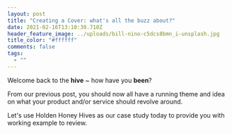 ```yaml
---
layout: post
title: "Creating a Cover: what's all the buzz about?"
date: 2021-02-16T13:10:39.710Z
header_feature_image: ../uploads/bill-nino-c5dcs8bmn_i-unsplash.jpg
title_color: "#ffffff"
comments: false
tags:
  - ""
---
```

Welcome back to the **hive** ~ how have you **been**?

From our previous post, you should now all have a running theme and idea on what your product and/or service should revolve around.

Let's use Holden Honey Hives as our case study today to provide you with working example to review.